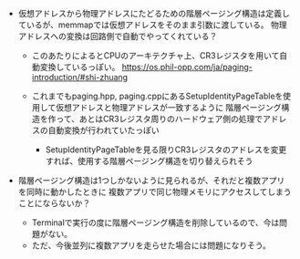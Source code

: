 - 仮想アドレスから物理アドレスにたどるための階層ページング構造は定義しているが、memmapでは仮想アドレスをそのまま引数に渡している。
物理アドレスへの変換は回路側で自動でやってくれている？

    - このあたりによるとCPUのアーキテクチャ上、CR3レジスタを用いて自動変換しているっぽい。
    https://os.phil-opp.com/ja/paging-introduction/#shi-zhuang

    - これまでもpaging.hpp, paging.cppにあるSetupIdentityPageTableを使用して仮想アドレスと物理アドレスが一致するように
    階層ページング構造を作って、あとはCR3レジスタ周りのハードウェア側の処理でアドレスの自動変換が行われていたっぽい

        - SetupIdentityPageTableを見る限りCR3レジスタのアドレスを変更すれば、使用する階層ページング構造を切り替えられそう

- 階層ページング構造は1つしかないように見られるが、それだと複数アプリを同時に動かしたときに
複数アプリで同じ物理メモリにアクセスしてしまうことにならないか？

    - Terminalで実行の度に階層ページング構造を削除しているので、今は問題がない。
    - ただ、今後並列に複数アプリを走らせた場合には問題になりそう。